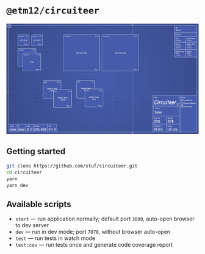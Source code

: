 # `@etm12/circuiteer`

![Screenshot](assets/circuiteer.jpg)

## Getting started

```sh
git clone https://github.com/stuf/circuiteer.git
cd circuiteer
yarn
yarn dev
```

## Available scripts

- `start` — run application normally; default port `3000`, auto-open browser to dev server
- `dev` — run in dev mode; port `7070`, without browser auto-open
- `test` — run tests in watch mode
- `test:cov` — run tests once and generate code coverage report
